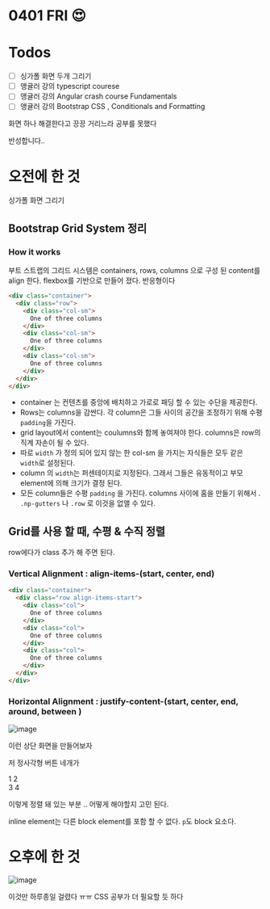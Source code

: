 # 0401 FRI 😍


# Todos
- [ ] 싱가폴 화면 두개 그리기
- [ ] 앵귤러 강의 typescript courese 
- [ ] 앵귤러 강의 Angular crash course Fundamentals
- [ ] 앵귤러 강의 Bootstrap CSS , Conditionals and Formatting

화면 하나 해결한다고 끙끙 거리느라 공부를 못했다

반성합니다.. 

# 오전에 한 것
싱가폴 화면 그리기 

## Bootstrap Grid System 정리
### How it works 
부트 스트랩의 그리드 시스템은 containers, rows, columns 으로 구성 된 content를 align 한다. 
flexbox를 기반으로 만들어 졌다. 반응형이다
```html
<div class="container">
  <div class="row">
    <div class="col-sm">
      One of three columns
    </div>
    <div class="col-sm">
      One of three columns
    </div>
    <div class="col-sm">
      One of three columns
    </div>
  </div>
</div>
```

- container 는 컨텐츠를 중앙에 배치하고 가로로 패딩 할 수 있는 수단을 제공한다. 
- Rows는 columns을 감싼다. 각 column은 그들 사이의 공간을 조정하기 위해 수평 `padding`을 가진다. 
- grid layout에서 content는 coulumns와 함께 놓여져야 한다. columns은 row의 직계 자손이 될 수 있다. 
- 따로 `width` 가 정의 되어 있지 않는 한 col-sm 을 가지는 자식들은 모두 같은 `width`로 설정된다. 
- column 의 `width`는 퍼센테이지로 지정된다. 그래서 그들은 유동적이고 부모 element에 의해 크기가 결정 된다. 
- 모든 column들은 수평 `padding` 을 가진다. columns 사이에 홈을 만들기 위해서 . `.np-gutters` 나 `.row` 로 이것을 없앨 수 있다. 

## Grid를 사용 할 때, 수평 & 수직 정렬 
row에다가 class 추가 해 주면 된다. 
### Vertical Alignment : align-items-(start, center, end)
```html
<div class="container">
  <div class="row align-items-start">
    <div class="col">
      One of three columns
    </div>
    <div class="col">
      One of three columns
    </div>
    <div class="col">
      One of three columns
    </div>
  </div>
</div>
```
### Horizontal Alignment : justify-content-(start, center, end, around, between )


![image](https://user-images.githubusercontent.com/64348346/161303963-090da4cc-1ef3-483e-bde5-f5e10bd25db9.png)

이런 상단 화면을 만들어보자 

저 정사각형 버튼 네개가

1 2 <br>
3 4

이렇게 정렬 돼 있는 부분 .. 어떻게 해야할지 고민 된다. 

inline element는 다른 block element를 포함 할 수 없다. 
`p`도 block 요소다. 



# 오후에 한 것 

![image](https://user-images.githubusercontent.com/64348346/161352222-f870963a-70ac-4a89-8129-131a32472a86.png)

이것만 하루종일 걸렸다 ㅠㅠ CSS 공부가 더 필요할 듯 하다 

